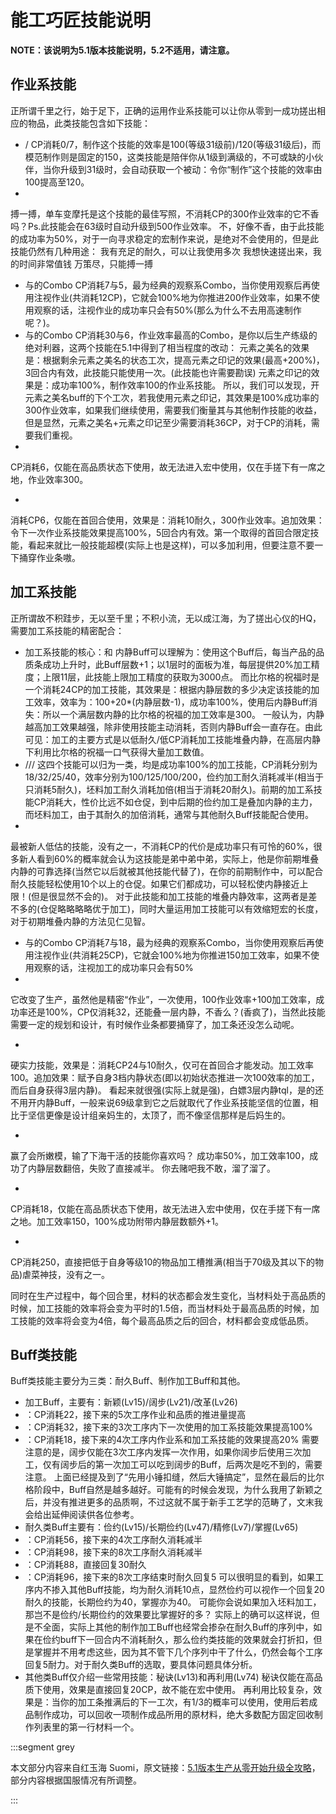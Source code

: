 # 能工巧匠技能说明

**NOTE：该说明为5.1版本技能说明，5.2不适用，请注意。**

## 作业系技能

正所谓千里之行，始于足下，正确的运用作业系技能可以让你从零到一成功搓出相应的物品，此类技能包含如下技能：

* <action name="制作" job="裁衣匠" />/<Action name="模范制作" job="裁衣匠" />
 CP消耗0/7，制作这个技能的效率是100(等级31级前)/120(等级31级后)，而模范制作则是固定的150，这类技能是陪伴你从1级到满级的，不可或缺的小伙伴，当你升级到31级时，会自动获取一个被动：令你“制作”这个技能的效率由100提高至120。
* <action name="高速制作" job="裁衣匠" />
 搏一搏，单车变摩托是这个技能的最佳写照，不消耗CP的300作业效率的它不香吗？Ps.此技能会在63级时自动升级到500作业效率。
 不，好像不香，由于此技能的成功率为50%，对于一向寻求稳定的宏制作来说，是绝对不会使用的，但是此技能仍然有几种用途：
 我有充足的耐久，可以让我使用多次
 我想快速搓出来，我的时间非常值钱
 万策尽，只能搏一搏
* <action name="观察" job="裁衣匠" />与<action name="注视作业" job="裁衣匠" />的Combo
 CP消耗7与5，最为经典的观察系Combo，当你使用观察后再使用注视作业(共消耗12CP)，它就会100%地为你推进200作业效率，如果不使用观察的话，注视作业的成功率只会有50%(那么为什么不去用高速制作呢？)。
* <action name="元素之美名" job="裁衣匠" /> 与<action name="元素之印记" job="裁衣匠" />的Combo
 CP消耗30与6，作业效率最高的Combo，是你以后生产练级的绝对利器，这两个技能在5.1中得到了相当程度的改动： 
 元素之美名的效果是：根据剩余元素之美名的状态工次，提高元素之印记的效果(最高+200%)，3回合内有效，此技能只能使用一次。(此技能也许需要勘误) 
 元素之印记的效果是：成功率100%，制作效率100的作业系技能。
 所以，我们可以发现，开元素之美名buff的下个工次，若我使用元素之印记，其效果是100%成功率的300作业效率，如果我们继续使用，需要我们衡量其与其他制作技能的收益，但是显然，元素之美名+元素之印记至少需要消耗36CP，对于CP的消耗，需要我们重视。
* <action name="集中作业" job="裁衣匠" />
 CP消耗6，仅能在高品质状态下使用，故无法进入宏中使用，仅在手搓下有一席之地，作业效率300。
* <action name="坚信" job="裁衣匠" />
 消耗CP6，仅能在首回合使用，效果是：消耗10耐久，300作业效率。追加效果：令下一次作业系技能效果提高100%，5回合内有效。第一个取得的首回合限定技能，看起来就比一般技能超模(实际上也是这样)，可以多加利用，但要注意不要一下捅穿作业条嗷。

## 加工系技能

正所谓故不积跬步，无以至千里；不积小流，无以成江海，为了搓出心仪的HQ，需要加工系技能的精密配合：
* 加工系技能的核心：<action name="内静" job="裁衣匠" />和<action name="比尔格的祝福" job="裁衣匠" />
 内静Buff可以理解为：使用这个Buff后，每当产品的品质条成功上升时，此Buff层数+1；以1层时的面板为准，每层提供20%加工精度；上限11层，此技能上限加工精度的获取为3000点。
 而比尔格的祝福时是一个消耗24CP的加工技能，其效果是：根据内静层数的多少决定该技能的加工效率，效率为：100+20*(内静层数-1)，成功率100%，使用后内静Buff消失：所以一个满层数内静的比尔格的祝福的加工效率是300。
 一般认为，内静越高加工效果越强，除非使用技能主动消耗，否则内静Buff会一直存在。由此可见：加工的主要方式是以低耐久/低CP消耗加工技能堆叠内静，在高层内静下利用比尔格的祝福一口气获得大量加工数值。
* <action name="加工" job="裁衣匠" />/<action name="中级加工" job="裁衣匠" />/<action name="俭约加工" job="裁衣匠" />/<action name="坯料加工" job="裁衣匠" />
 这四个技能可以归为一类，均是成功率100%的加工技能，CP消耗分别为18/32/25/40，效率分别为100/125/100/200，俭约加工耐久消耗减半(相当于只消耗5耐久)，坯料加工耐久消耗加倍(相当于消耗20耐久)。前期的加工系技能CP消耗大，性价比远不如仓促，到中后期的俭约加工是叠加内静的主力，而坯料加工，由于其耐久的加倍消耗，通常与其他耐久Buff技能配合使用。
* <action name="仓促" job="裁衣匠" />
 最被新人低估的技能，没有之一，不消耗CP的代价是成功率只有可怜的60%，很多新人看到60%的概率就会认为这技能是弟中弟中弟，实际上，他是你前期堆叠内静的可靠选择(当然它以后就被其他技能代替了)，在你的前期制作中，可以配合耐久技能轻松使用10个以上的仓促。如果它们都成功，可以轻松使内静接近上限！(但是很显然不会的)。
 对于此技能和加工技能的堆叠内静效率，这两者是差不多的(仓促略略略略优于加工)，同时大量运用加工技能可以有效缩短宏的长度，对于初期堆叠内静的方法见仁见智。
* <action name="观察 " job="裁衣匠" />与<action name="注视加工" job="裁衣匠" />的Combo
 CP消耗7与18，最为经典的观察系Combo，当你使用观察后再使用注视作业(共消耗25CP)，它就会100%地为你推进150加工效率，如果不使用观察的话，注视加工的成功率只会有50%
* <action name="精密作业" job="裁衣匠" />
 它改变了生产，虽然他是精密“作业”，一次使用，100作业效率+100加工效率，成功率还是100%，CP仅消耗32，还能叠一层内静，不香么？(香疯了)，当然此技能需要一定的规划和设计，有时候作业条都要捅穿了，加工条还没怎么动呢。
* <action name="闲静" job="裁衣匠" />
 硬实力技能，效果是：消耗CP24与10耐久，仅可在首回合才能发动。加工效率100。追加效果：赋予自身3档内静状态(即以初始状态推进一次100效率的加工，而后自身获得3层内静)。
 看起来就很强(实际上就是强)，白嫖3层内静tql，是的还不用开内静Buff，一般来说69级拿到它之后就取代了作业系技能坚信的位置，相比于坚信更像是设计组亲妈生的，太顶了，而不像坚信那样是后妈生的。
* <action name="专心加工" job="裁衣匠" />
 赢了会所嫩模，输了下海干活的技能你喜欢吗？
 成功率50%，加工效率100，成功了内静层数翻倍，失败了直接减半。
 你去赌吧我不敢，溜了溜了。
* <action name="集中加工" job="裁衣匠" />
 CP消耗18，仅能在高品质状态下使用，故无法进入宏中使用，仅在手搓下有一席之地。加工效率150，100%成功附带内静层数额外+1。
* <action name="工匠的神速技巧" job="裁衣匠" />
 CP消耗250，直接把低于自身等级10的物品加工槽推满(相当于70级及其以下的物品)虐菜神技，没有之一。

 同时在生产过程中，每个回合里，材料的状态都会发生变化，当材料处于高品质的时候，加工技能的效率将会变为平时的1.5倍，而当材料处于最高品质的时候，加工技能的效率将会变为4倍，每个最高品质之后的回合，材料都会变成低品质。

## Buff类技能
Buff类技能主要分为三类：耐久Buff、制作加工Buff和其他。

* 加工Buff，主要有：新颖(Lv15)/阔步(Lv21)/改革(Lv26)
 * <action name="新颖" job="裁衣匠" />：CP消耗22，接下来的5次工序作业和品质的推进量提高
 * <action name="阔步" job="裁衣匠" />：CP消耗32，接下来的3次工序内下一次使用的加工系技能效果提高100%
 * <action name="改革" job="裁衣匠" />：CP消耗18，接下来的4次工序内作业系和加工系技能的效果提高20%
 需要注意的是，阔步仅能在3次工序内发挥一次作用，如果你阔步后使用三次加工，仅有阔步后的第一次加工可以吃到阔步的Buff，后两次是吃不到的，需要注意。
 上面已经提及到了“先用小锤扣缝，然后大锤搞定”，显然在最后的比尔格阶段中，Buff自然是越多越好。可能有的时候会发现，为什么我用了新颖之后，并没有推进更多的品质啊，不过这就不属于新手工艺学的范畴了，文末我会给出延伸阅读供各位参考。
* 耐久类Buff主要有：俭约(Lv15)/长期俭约(Lv47)/精修(Lv7)/掌握(Lv65)
 * <action name="俭约" job="裁衣匠" />：CP消耗56，接下来的4次工序耐久消耗减半
 * <action name="长期俭约" job="裁衣匠" />：CP消耗98，接下来的8次工序耐久消耗减半
 * <action name="精修" job="裁衣匠" />：CP消耗88，直接回复30耐久
 * <action name="掌握" job="裁衣匠" />：CP消耗96，接下来的8次工序结束时耐久回复5
 可以很明显的看到，如果工序内不掺入其他Buff技能，均为耐久消耗10点，显然俭约可以视作一个回复20耐久的技能，长期俭约为40，掌握亦为40。
 可能你会说如果加入坯料加工，那岂不是俭约/长期俭约的效果要比掌握好的多？
 实际上的确可以这样说，但是不全面，实际上其他的制作加工Buff也经常会掺杂在耐久Buff的序列中，如果在俭约buff下一回合内不消耗耐久，那么俭约类技能的效果就会打折扣，但是掌握并不用考虑这些，因为其不管下几个序列中干了什么，仍然会每个工序回复5耐力。对于耐久类Buff的选取，要具体问题具体分析。
* 其他类Buff仅介绍一些常用技能：秘诀(Lv13)和再利用(Lv74)
 秘诀仅能在高品质下使用，效果是直接回复20CP，故不能在宏中使用。
 再利用比较复杂，效果是：当你的加工条推满后的下一工次，有1/3的概率可以使用，使用后若成品制作成功，可以回收一项制作成品所用的原材料，绝大多数配方固定回收制作列表里的第一行材料一个。

 :::segment grey

本文部分内容来自红玉海 Suomi，原文链接：[5.1版本生产从零开始升级全攻略](https://nga.178.com/read.php?tid=20106197/)，部分内容根据国服情况有所调整。

:::